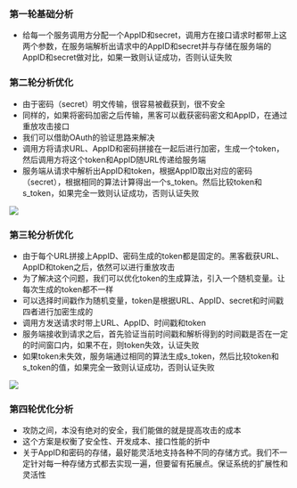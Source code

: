 ### 第一轮基础分析
- 给每一个服务调用方分配一个AppID和secret，调用方在接口请求时都带上这两个参数，在服务端解析出请求中的AppID和secret并与存储在服务端的AppID和secret做对比，如果一致则认证成功，否则认证失败
  
### 第二轮分析优化
- 由于密码（secret）明文传输，很容易被截获到，很不安全
- 同样的，如果将密码加密之后传输，黑客可以截获密码密文和AppID，在通过重放攻击接口
- 我们可以借助OAuth的验证思路来解决
- 调用方将请求URL、AppID和密码拼接在一起后进行加密，生成一个token，然后调用方将这个token和AppID随URL传递给服务端
- 服务端从请求中解析出AppID和token，根据AppID取出对应的密码（secret），根据相同的算法计算得出一个s_token。然后比较token和s_token，如果完全一致则认证成功，否则认证失败

![](https://static001.geekbang.org/resource/image/07/d7/0704c4806f9d6c01bb20884d05ee54d7.jpg)

### 第三轮分析优化
- 由于每个URL拼接上AppID、密码生成的token都是固定的。黑客截获URL、AppID和token之后，依然可以进行重放攻击
- 为了解决这个问题，我们可以优化token的生成算法，引入一个随机变量。让每次生成的token都不一样
- 可以选择时间戳作为随机变量，token是根据URL、AppID、secret和时间戳四者进行加密生成的
- 调用方发送请求时带上URL、AppID、时间戳和token
- 服务端接收到请求之后，首先验证当前时间戳和解析得到的时间戳是否在一定的时间窗口内，如果不在，则token失效，认证失败
- 如果token未失效，服务端通过相同的算法生成s_token，然后比较token和s_token的值，如果完全一致则认证成功，否则认证失败

![](https://static001.geekbang.org/resource/image/bd/60/bde932c73c6636ad85380e4801dbfb60.jpg)

### 第四轮优化分析
- 攻防之间，本没有绝对的安全，我们能做的就是提高攻击的成本
- 这个方案是权衡了安全性、开发成本、接口性能的折中
- 关于AppID和密码的存储，最好能灵活地支持各种不同的存储方式。我们不一定针对每一种存储方式都去实现一遍，但要留有拓展点。保证系统的扩展性和灵活性